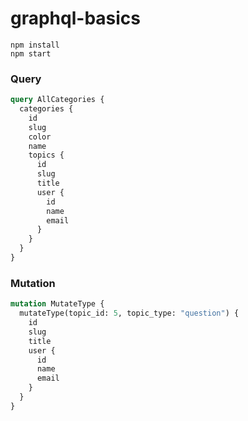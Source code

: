 # graphql-basics

```
npm install
npm start
````

### Query

```graphql
query AllCategories {
  categories {
    id
    slug
    color
    name
    topics {
      id
      slug
      title
      user {
        id
        name
        email
      }
    }
  }
}
```

### Mutation

```graphql
mutation MutateType {
  mutateType(topic_id: 5, topic_type: "question") {
    id
    slug
    title
    user {
      id
      name
      email
    }
  }
}
```
